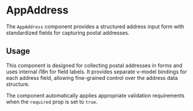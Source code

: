 # AppAddress

The `AppAddress` component provides a structured address input form with standardized fields for capturing postal addresses.

## Usage

This component is designed for collecting postal addresses in forms and uses internal i18n for field labels. It provides separate v-model bindings for each address field, allowing fine-grained control over the address data structure.

The component automatically applies appropriate validation requirements when the `required` prop is set to `true`.
